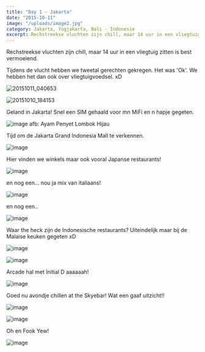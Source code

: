 ```yaml
---
title: "Day 1 - Jakarta"
date: "2015-10-11"
image: "/uploads/image2.jpg"
category: Jakarta, Yogjakarta, Bali - Indonesie
excerpt: Rechstreekse vluchten zijn chill, maar 14 uur in een vliegtuig zitten is best vermoeiend...
---
```


Rechstreekse vluchten zijn chill, maar 14 uur in een vliegtuig zitten is best vermoeiend.

Tijdens de vlucht hebben we tweetal gerechten gekregen. Het was 'Ok'. We hebben het dan ook over vliegtuigvoedsel. xD

![20151011_040653](/uploads/20151011_040653-1024x576.jpg)

![20151010_184153](/uploads/20151010_184153-e1444588801532-1024x576.jpg)

Geland in Jakarta! Snel een SIM gehaald voor mn MiFi en n hapje gegeten.

![image](/uploads/image1-1024x576.jpg) afb: Ayam Penyet Lombok Hijau

Tijd om de Jakarta Grand Indonesia Mall te verkennen.

![image](/uploads/image13-1024x576.jpg)

Hier vinden we winkels maar ook vooral Japanse restaurants!

![image](/uploads/image5-1024x576.jpg)

en nog een... nou ja mix van italiaans!

![image](/uploads/image3-1024x576.jpg)

en nog een..

![image](/uploads/image4-1024x576.jpg)

Waar the heck zijn de Indonesische restaurants? Uiteindelijk maar bij de Malaise keuken gegeten xD

![image](/uploads/image32-1024x576.jpg)

![image](/uploads/image31-1024x576.jpg)

Arcade hal met Initial D aaaaaah!

![image](/uploads/image8-1024x576.jpg)

Goed nu avondje chillen at the Skyebar! Wat een gaaf uitzicht!!

![image](/uploads/image30-1024x576.jpg)

![image](/uploads/image9-1024x576.jpg)

Oh en Fook Yew!

![image](/uploads/image12-1024x576.jpg)
